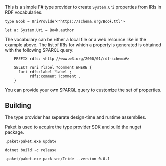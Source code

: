 
This is a simple F# type provider to create `System.Uri` properties
from IRIs in RDF vocabularies.

    type Book = UriProvider<"https://schema.org/Book.ttl">

    let a: System.Uri = Book.author

The vocabulary can be either a local file or a web resource like in the example above.
The list of IRIs for which a property is generated is obtained with the following SPARQL query:

        PREFIX rdfs: <http://www.w3.org/2000/01/rdf-schema#>

        SELECT ?uri ?label ?comment WHERE {
          ?uri rdfs:label ?label ;
               rdfs:comment ?comment .
        }

You can provide your own SPARQL query to customize the set of properties.

## Building
The type provider has separate design-time and runtime assemblies.

Paket is used to acquire the type provider SDK and build the nuget package.



    .paket/paket.exe update

    dotnet build -c release

    .paket/paket.exe pack src/Iride --version 0.0.1
